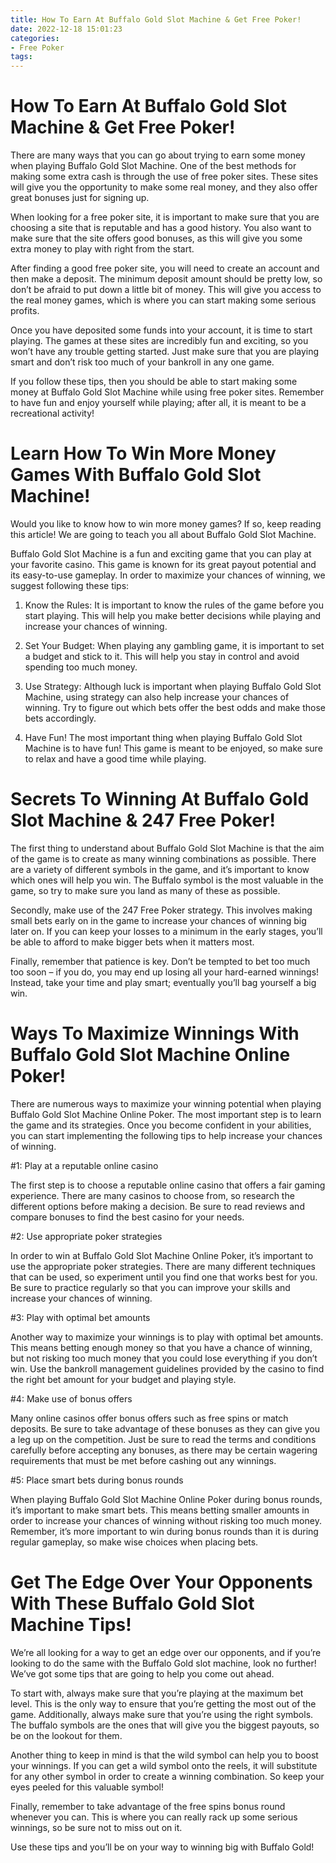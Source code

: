 ```yaml
---
title: How To Earn At Buffalo Gold Slot Machine & Get Free Poker!
date: 2022-12-18 15:01:23
categories:
- Free Poker
tags:
---
```



#  How To Earn At Buffalo Gold Slot Machine & Get Free Poker!

There are many ways that you can go about trying to earn some money when playing Buffalo Gold Slot Machine. One of the best methods for making some extra cash is through the use of free poker sites. These sites will give you the opportunity to make some real money, and they also offer great bonuses just for signing up.

When looking for a free poker site, it is important to make sure that you are choosing a site that is reputable and has a good history. You also want to make sure that the site offers good bonuses, as this will give you some extra money to play with right from the start.

After finding a good free poker site, you will need to create an account and then make a deposit. The minimum deposit amount should be pretty low, so don’t be afraid to put down a little bit of money. This will give you access to the real money games, which is where you can start making some serious profits.

Once you have deposited some funds into your account, it is time to start playing. The games at these sites are incredibly fun and exciting, so you won’t have any trouble getting started. Just make sure that you are playing smart and don’t risk too much of your bankroll in any one game.

If you follow these tips, then you should be able to start making some money at Buffalo Gold Slot Machine while using free poker sites. Remember to have fun and enjoy yourself while playing; after all, it is meant to be a recreational activity!

#  Learn How To Win More Money Games With Buffalo Gold Slot Machine!

Would you like to know how to win more money games? If so, keep reading this article! We are going to teach you all about Buffalo Gold Slot Machine.

Buffalo Gold Slot Machine is a fun and exciting game that you can play at your favorite casino. This game is known for its great payout potential and its easy-to-use gameplay. In order to maximize your chances of winning, we suggest following these tips:

1) Know the Rules: It is important to know the rules of the game before you start playing. This will help you make better decisions while playing and increase your chances of winning.

2) Set Your Budget: When playing any gambling game, it is important to set a budget and stick to it. This will help you stay in control and avoid spending too much money.

3) Use Strategy: Although luck is important when playing Buffalo Gold Slot Machine, using strategy can also help increase your chances of winning. Try to figure out which bets offer the best odds and make those bets accordingly.

4) Have Fun! The most important thing when playing Buffalo Gold Slot Machine is to have fun! This game is meant to be enjoyed, so make sure to relax and have a good time while playing.

#  Secrets To Winning At Buffalo Gold Slot Machine & 247 Free Poker!

The first thing to understand about Buffalo Gold Slot Machine is that the aim of the game is to create as many winning combinations as possible. There are a variety of different symbols in the game, and it’s important to know which ones will help you win. The Buffalo symbol is the most valuable in the game, so try to make sure you land as many of these as possible.

Secondly, make use of the 247 Free Poker strategy. This involves making small bets early on in the game to increase your chances of winning big later on. If you can keep your losses to a minimum in the early stages, you’ll be able to afford to make bigger bets when it matters most.

Finally, remember that patience is key. Don’t be tempted to bet too much too soon – if you do, you may end up losing all your hard-earned winnings! Instead, take your time and play smart; eventually you’ll bag yourself a big win.

#  Ways To Maximize Winnings With Buffalo Gold Slot Machine Online Poker!

There are numerous ways to maximize your winning potential when playing Buffalo Gold Slot Machine Online Poker. The most important step is to learn the game and its strategies. Once you become confident in your abilities, you can start implementing the following tips to help increase your chances of winning.

#1: Play at a reputable online casino

The first step is to choose a reputable online casino that offers a fair gaming experience. There are many casinos to choose from, so research the different options before making a decision. Be sure to read reviews and compare bonuses to find the best casino for your needs.

#2: Use appropriate poker strategies

In order to win at Buffalo Gold Slot Machine Online Poker, it’s important to use the appropriate poker strategies. There are many different techniques that can be used, so experiment until you find one that works best for you. Be sure to practice regularly so that you can improve your skills and increase your chances of winning.

#3: Play with optimal bet amounts

Another way to maximize your winnings is to play with optimal bet amounts. This means betting enough money so that you have a chance of winning, but not risking too much money that you could lose everything if you don’t win. Use the bankroll management guidelines provided by the casino to find the right bet amount for your budget and playing style.

#4: Make use of bonus offers

Many online casinos offer bonus offers such as free spins or match deposits. Be sure to take advantage of these bonuses as they can give you a leg up on the competition. Just be sure to read the terms and conditions carefully before accepting any bonuses, as there may be certain wagering requirements that must be met before cashing out any winnings.

#5: Place smart bets during bonus rounds

When playing Buffalo Gold Slot Machine Online Poker during bonus rounds, it’s important to make smart bets. This means betting smaller amounts in order to increase your chances of winning without risking too much money. Remember, it’s more important to win during bonus rounds than it is during regular gameplay, so make wise choices when placing bets.

#  Get The Edge Over Your Opponents With These Buffalo Gold Slot Machine Tips!

We’re all looking for a way to get an edge over our opponents, and if you’re looking to do the same with the Buffalo Gold slot machine, look no further! We’ve got some tips that are going to help you come out ahead.

To start with, always make sure that you’re playing at the maximum bet level. This is the only way to ensure that you’re getting the most out of the game. Additionally, always make sure that you’re using the right symbols. The buffalo symbols are the ones that will give you the biggest payouts, so be on the lookout for them.

Another thing to keep in mind is that the wild symbol can help you to boost your winnings. If you can get a wild symbol onto the reels, it will substitute for any other symbol in order to create a winning combination. So keep your eyes peeled for this valuable symbol!

Finally, remember to take advantage of the free spins bonus round whenever you can. This is where you can really rack up some serious winnings, so be sure not to miss out on it.

Use these tips and you’ll be on your way to winning big with Buffalo Gold!